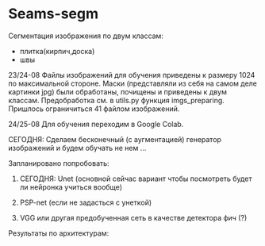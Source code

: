 # Seams-segm

Сегментация изображения по двум классам: 
 - плитка(кирпич,доска)
 - швы 
 
 23/24-08
 Файлы изображений для обучения приведены к размеру 1024 по максимальной стороне.
 Маски (представляли из себя на самом деле картинки jpg) были обработаны, почищены и приведены к двум классам. 
 Предобработка см. в utils.py функция imgs_preparing.
 Пришлось ограничиться 41 файлом изображений.
 
 24/25-08
 Для обучения переходим в Google Colab.
 
 СЕГОДНЯ: Сделаем бесконечный (с аугментацией) генератор изображений и будем обучать не нем ...
 
 Запланировано попробовать:
 
 1. СЕГОДНЯ: Unet (основной сейчас вариант чтобы посмотреть будет ли нейронка учиться вообще) 
 
 2. PSP-net (если не задасться с унеткой)
 
 3. VGG или другая предобученная сеть в качестве детектора фич (?)
 
 Результаты по архитектурам:




